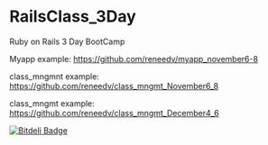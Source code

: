 RailsClass_3Day
===============

Ruby on Rails 3 Day BootCamp

Myapp example: https://github.com/reneedv/myapp_november6-8

class_mngmnt example: https://github.com/reneedv/class_mngmt_November6_8

class_mngmt example: https://github.com/reneedv/class_mngmt_December4_6


[![Bitdeli Badge](https://d2weczhvl823v0.cloudfront.net/nirds/railsclass_3day/trend.png)](https://bitdeli.com/free "Bitdeli Badge")

